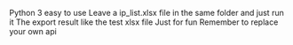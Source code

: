 Python 3 easy to use
Leave a ip_list.xlsx file in the same folder and just run it 
The export result like the test xlsx file 
Just for fun 
Remember to replace your own api
